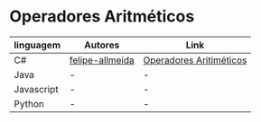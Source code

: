 # Operadores Aritméticos

linguagem | Autores | Link
------- | ------- | -------
C# | [felipe-allmeida](https://github.com/felipe-allmeida) | [Operadores Aritiméticos](https://github.com/Pampa-Devs/concepts/blob/master/Fundamentals/csharp/arithmetic-operators.md)
Java | - | -
Javascript | - | -
Python | - | -
